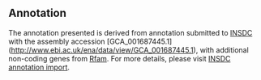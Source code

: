 
Annotation
----------

The annotation presented is derived from annotation submitted to
[INSDC](http://www.insdc.org) with the assembly accession [GCA\_001687445.1]
(http://www.ebi.ac.uk/ena/data/view/GCA_001687445.1),
with additional non-coding genes from
[Rfam](http://rfam.xfam.org/). For more details, please visit [INSDC
annotation import](http://ensemblgenomes.org/info/data/insdc_annotation).
